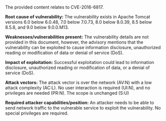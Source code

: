 The provided content relates to CVE-2016-6817.

**Root cause of vulnerability:**
The vulnerability exists in Apache Tomcat versions 6.0 below 6.0.48, 7.0 below 7.0.73, 8.0 below 8.0.39, 8.5 below 8.5.8, and 9.0 below 9.0.0.M13.

**Weaknesses/vulnerabilities present:**
The vulnerability details are not provided in this document, however, the advisory mentions that the vulnerability can be exploited to cause information disclosure, unauthorized reading or modification of data or denial of service (DoS).

**Impact of exploitation:**
Successful exploitation could lead to information disclosure, unauthorized reading or modification of data, or a denial of service (DoS).

**Attack vectors:**
The attack vector is over the network (AV:N) with a low attack complexity (AC:L). No user interaction is required (UI:N), and no privileges are needed (PR:N). The scope is unchanged (S:U)

**Required attacker capabilities/position:**
An attacker needs to be able to send network traffic to the vulnerable service to exploit the vulnerability. No special privileges are required.